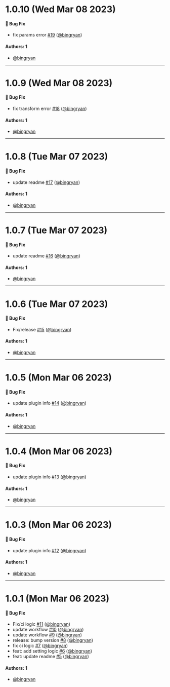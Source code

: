 # 1.0.10 (Wed Mar 08 2023)

#### 🐛 Bug Fix

- fix params error [#19](https://github.com/bingryan/obsidian-ibook-plugin/pull/19) ([@bingryan](https://github.com/bingryan))

#### Authors: 1

- [@bingryan](https://github.com/bingryan)

---

# 1.0.9 (Wed Mar 08 2023)

#### 🐛 Bug Fix

- fix transform error [#18](https://github.com/bingryan/obsidian-ibook-plugin/pull/18) ([@bingryan](https://github.com/bingryan))

#### Authors: 1

- [@bingryan](https://github.com/bingryan)

---

# 1.0.8 (Tue Mar 07 2023)

#### 🐛 Bug Fix

- update readme [#17](https://github.com/bingryan/obsidian-ibook-plugin/pull/17) ([@bingryan](https://github.com/bingryan))

#### Authors: 1

- [@bingryan](https://github.com/bingryan)

---

# 1.0.7 (Tue Mar 07 2023)

#### 🐛 Bug Fix

- update readme [#16](https://github.com/bingryan/obsidian-ibook-plugin/pull/16) ([@bingryan](https://github.com/bingryan))

#### Authors: 1

- [@bingryan](https://github.com/bingryan)

---

# 1.0.6 (Tue Mar 07 2023)

#### 🐛 Bug Fix

- Fix/release [#15](https://github.com/bingryan/obsidian-ibook-plugin/pull/15) ([@bingryan](https://github.com/bingryan))

#### Authors: 1

- [@bingryan](https://github.com/bingryan)

---

# 1.0.5 (Mon Mar 06 2023)

#### 🐛 Bug Fix

- update plugin info [#14](https://github.com/bingryan/obsidian-ibook-plugin/pull/14) ([@bingryan](https://github.com/bingryan))

#### Authors: 1

- [@bingryan](https://github.com/bingryan)

---

# 1.0.4 (Mon Mar 06 2023)

#### 🐛 Bug Fix

- update plugin info [#13](https://github.com/bingryan/obsidian-ibook-plugin/pull/13) ([@bingryan](https://github.com/bingryan))

#### Authors: 1

- [@bingryan](https://github.com/bingryan)

---

# 1.0.3 (Mon Mar 06 2023)

#### 🐛 Bug Fix

- update plugin info [#12](https://github.com/bingryan/obsidian-ibook-plugin/pull/12) ([@bingryan](https://github.com/bingryan))

#### Authors: 1

- [@bingryan](https://github.com/bingryan)

---

# 1.0.1 (Mon Mar 06 2023)

#### 🐛 Bug Fix

- Fix/ci logic [#11](https://github.com/bingryan/obsidian-ibook-plugin/pull/11) ([@bingryan](https://github.com/bingryan))
- update workflow [#10](https://github.com/bingryan/obsidian-ibook-plugin/pull/10) ([@bingryan](https://github.com/bingryan))
- update workflow [#9](https://github.com/bingryan/obsidian-ibook-plugin/pull/9) ([@bingryan](https://github.com/bingryan))
- release: bump version [#8](https://github.com/bingryan/obsidian-ibook-plugin/pull/8) ([@bingryan](https://github.com/bingryan))
- fix ci logic [#7](https://github.com/bingryan/obsidian-ibook-plugin/pull/7) ([@bingryan](https://github.com/bingryan))
- feat: add setting logic [#6](https://github.com/bingryan/obsidian-ibook-plugin/pull/6) ([@bingryan](https://github.com/bingryan))
- feat: update readme [#5](https://github.com/bingryan/obsidian-ibook-plugin/pull/5) ([@bingryan](https://github.com/bingryan))

#### Authors: 1

- [@bingryan](https://github.com/bingryan)
